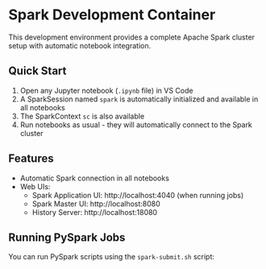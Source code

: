 # Spark Development Container

This development environment provides a complete Apache Spark cluster setup with automatic notebook integration.

## Quick Start

1. Open any Jupyter notebook (`.ipynb` file) in VS Code
2. A SparkSession named `spark` is automatically initialized and available in all notebooks
3. The SparkContext `sc` is also available
4. Run notebooks as usual - they will automatically connect to the Spark cluster

## Features

- Automatic Spark connection in all notebooks
- Web UIs:
  - Spark Application UI: http://localhost:4040 (when running jobs)
  - Spark Master UI: http://localhost:8080
  - History Server: http://localhost:18080

## Running PySpark Jobs

You can run PySpark scripts using the `spark-submit.sh` script: